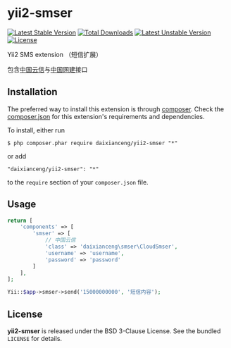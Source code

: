 # yii2-smser
[![Latest Stable Version](https://poser.pugx.org/daixianceng/yii2-smser/v/stable)](https://packagist.org/packages/daixianceng/yii2-smser) [![Total Downloads](https://poser.pugx.org/daixianceng/yii2-smser/downloads)](https://packagist.org/packages/daixianceng/yii2-smser) [![Latest Unstable Version](https://poser.pugx.org/daixianceng/yii2-smser/v/unstable)](https://packagist.org/packages/daixianceng/yii2-smser) [![License](https://poser.pugx.org/daixianceng/yii2-smser/license)](https://packagist.org/packages/daixianceng/yii2-smser)

Yii2 SMS extension （短信扩展）

包含[中国云信](http://www.sms.cn/)与[中国网建](http://www.smschinese.cn/)接口

## Installation

The preferred way to install this extension is through [composer](http://getcomposer.org/download/). Check the [composer.json](https://github.com/daixianceng/yii2-smser/blob/master/composer.json) for this extension's requirements and dependencies.

To install, either run

```
$ php composer.phar require daixianceng/yii2-smser "*"
```

or add

```
"daixianceng/yii2-smser": "*"
```

to the ```require``` section of your `composer.json` file.

## Usage

```php
return [
    'components' => [
        'smser' => [
            // 中国云信
            'class' => 'daixianceng\smser\CloudSmser',
            'username' => 'username',
            'password' => 'password'
        ]
    ],
];
```

```php
Yii::$app->smser->send('15000000000', '短信内容');
```

## License

**yii2-smser** is released under the BSD 3-Clause License. See the bundled `LICENSE` for details.
